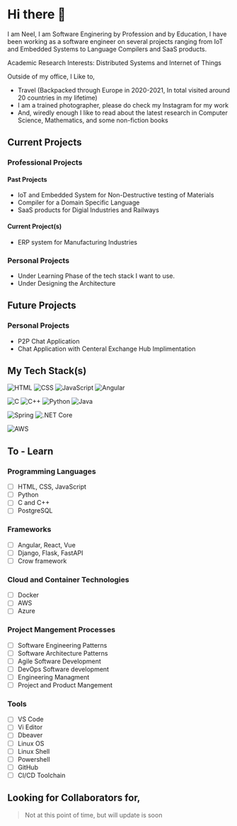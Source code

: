 # Hi there 👋

I am Neel, I am Software Enginering by Profession and by Education,
I have been working as a software engineer on several projects ranging from IoT and Embedded Systems to Language Compilers and SaaS products.

Academic Research Interests: Distributed Systems and Internet of Things

Outside of my office, I Like to,

* Travel (Backpacked through Europe in 2020-2021, In total visited around 20 countries in my lifetime)
* I am a trained photographer, please do check my Instagram for my work
* And, wiredly enough I like to read about the latest research in Computer Science, Mathematics, and some non-fiction books


## Current Projects

### Professional Projects

#### Past Projects

- IoT and Embedded System for Non-Destructive testing of Materials
- Compiler for a Domain Specific Language
- SaaS products for Digial Industries and Railways

#### Current Project(s)

- ERP system for Manufacturing Industries

### Personal Projects

- Under Learning Phase of the tech stack I want to use.
- Under Designing the Architecture

## Future Projects

### Personal Projects

- P2P Chat Application 
- Chat Application with Centeral Exchange Hub Implimentation
<!-- 
- Live-In Learning management System
- Live-In ERP System for Education and Counselling Domain 
-->

## My Tech Stack(s)

![HTML](https://img.shields.io/badge/HTML5-E34F26?style=for-the-badge&logo=html5&logoColor=white)
![CSS](https://img.shields.io/badge/CSS3-1572B6?style=for-the-badge&logo=css3&logoColor=white)
![JavaScript](https://img.shields.io/badge/JavaScript-323330?style=for-the-badge&logo=javascript&logoColor=F7DF1E) 
![Angular](https://img.shields.io/badge/Angular-DD0031?style=for-the-badge&logo=angular&logoColor=white)

![C](https://img.shields.io/badge/C-00599C?style=for-the-badge&logo=c&logoColor=white) 
![C++](https://img.shields.io/badge/C%2B%2B-00599C?style=for-the-badge&logo=c%2B%2B&logoColor=white) 
![Python](https://img.shields.io/badge/Python-FFD43B?style=for-the-badge&logo=python&logoColor=blue) 
![Java](https://img.shields.io/badge/java-%23ED8B00.svg?style=for-the-badge&logo=openjdk&logoColor=white)


![Spring](https://img.shields.io/badge/spring_boot-%236DB33F?style=for-the-badge&logo=spring&logoColor=white)
![.NET Core](https://img.shields.io/badge/.NET_core-5C2D91?style=for-the-badge&logo=.net&logoColor=white)

![AWS](https://img.shields.io/badge/Amazon_AWS-FF9900?style=for-the-badge&logo=amazonaws&logoColor=white)


## To - Learn

### Programming Languages

- [ ] HTML, CSS, JavaScript
- [ ] Python
- [ ] C and C++
- [ ] PostgreSQL

### Frameworks

- [ ] Angular, React, Vue
- [ ] Django, Flask, FastAPI
- [ ] Crow framework

### Cloud and Container Technologies

- [ ] Docker
- [ ] AWS
- [ ] Azure

### Project Mangement Processes

- [ ] Software Engineering Patterns
- [ ] Software Architecture Patterns
- [ ] Agile Software Development
- [ ] DevOps Software development
- [ ] Engineering Managment
- [ ] Project and Product Mangement

### Tools

- [ ] VS Code
- [ ] Vi Editor
- [ ] Dbeaver
- [ ] Linux OS
- [ ] Linux Shell
- [ ] Powershell
- [ ] GitHub
- [ ] CI/CD Toolchain

## Looking for Collaborators for,

> Not at this point of time, but will update is soon






<!--
**neelspd/neelspd** is a ✨ _special_ ✨ repository because its `README.md` (this file) appears on your GitHub profile.

Here are some ideas to get you started:

- 🔭 I’m currently working on ...
- 🌱 I’m currently learning ...
- 👯 I’m looking to collaborate on ...
- 🤔 I’m looking for help with ...
- 💬 Ask me about ...
- 📫 How to reach me: ...
- 😄 Pronouns: ...
- ⚡ Fun fact: ...
-->
